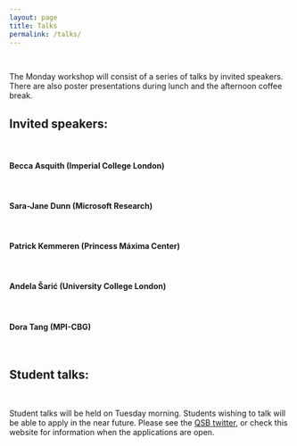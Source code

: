 ```yaml
---
layout: page
title: Talks
permalink: /talks/
---
```


<!--
<p> We are now open for registration. Please see <a href="https://qsbworkshop.github.io/qsb2018/register"> here</a> for registration forms and related details. </p>
-->
<br>
<p> The Monday workshop will consist of a series of talks by invited speakers. There are also poster presentations during lunch and the afternoon coffee break. </p>

<h2>Invited speakers:</h2>
<br>
<!--<h4>To be confirmed.</h4>-->

<h4>Becca Asquith (Imperial College London)	</h4>
<br>
<h4>Sara-Jane Dunn (Microsoft Research)	</h4>
<br>
<h4>Patrick Kemmeren (Princess Máxima Center)	</h4>
<br>
<h4>Andela Šarić (University College London)</h4>
<br>
<h4>Dora Tang (MPI-CBG)	</h4>
<br>
<!---<h4>Irilenia Nobeli (Birkbeck)	From transcriptomic data to plausible biology hypotheses via bioinformatics</h4>-->

<h2>Student talks:</h2>
<br>
<p>Student talks will be held on Tuesday morning. Students wishing to talk will be able to apply in the near future. Please see the <a href="https://twitter.com/qsb_kcl?lang=en">QSB twitter</a>, or check this website for information when the applications are open.
<!--
<h4>Sarah-Beth Amos (University of Oxford)	Simulations and Markov state models of protein disorder</h4>
<br>
<h4>Nuria Folguera Blasco (The Francis Crick Institute)	Beating cancer 'escape room': let's use mathematical modelling to unlock cells!</h4>
<br>
-->

